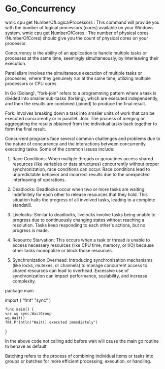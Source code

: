 # Go_Concurrency

wmic cpu get NumberOfLogicalProcessors : This command will provide you with the number of logical processors (cores) available on your Windows system.
wmic cpu get NumberOfCores : The number of physical cores (NumberOfCores) should give you the count of physical cores on your processor.

Concurrency is the ability of an application to handle multiple tasks or processes at the same time, seemingly simultaneously, by interleaving their execution.

Parallelism involves the simultaneous execution of multiple tasks or processes, where they genuinely run at the same time, utilizing multiple processors or CPU cores.

In Go (Golang), "fork-join" refers to a programming pattern where a task is divided into smaller sub-tasks (forking), which are executed independently, and then the results are combined (joined) to produce the final result.

Fork: Involves breaking down a task into smaller units of work that can be executed concurrently or in parallel.
Join: The process of merging or aggregating the results obtained from the individual tasks back together to form the final result.

Concurrent programs face several common challenges and problems due to the nature of concurrency and the interactions between concurrently executing tasks. Some of the common issues include:

1. Race Conditions: When multiple threads or goroutines access shared resources (like variables or data structures) concurrently without proper synchronization, race conditions can occur. Race conditions lead to unpredictable behavior and incorrect results due to the unexpected interleaving of operations.

2. Deadlocks: Deadlocks occur when two or more tasks are waiting indefinitely for each other to release resources that they hold. This situation halts the progress of all involved tasks, leading to a complete standstill.

3. Livelocks: Similar to deadlocks, livelocks involve tasks being unable to progress due to continuously changing states without reaching a resolution. Tasks keep responding to each other's actions, but no progress is made.

4. Resource Starvation: This occurs when a task or thread is unable to access necessary resources (like CPU time, memory, or I/O) because other tasks monopolize or block those resources.

5. Synchronization Overhead: Introducing synchronization mechanisms (like locks, mutexes, or channels) to manage concurrent access to shared resources can lead to overhead. Excessive use of synchronization can impact performance, scalability, and increase complexity.

package main

import (
"fmt"
"sync"
)

    func main() {
    var wg sync.WaitGroup
    wg.Wait()
    fmt.Println("Wait() executed immediately")

}

In the above code not calling add before wait will cause the main go routine to behave as default

Batching refers to the process of combining individual items or tasks into groups or batches for more efficient processing, execution, or handling.
